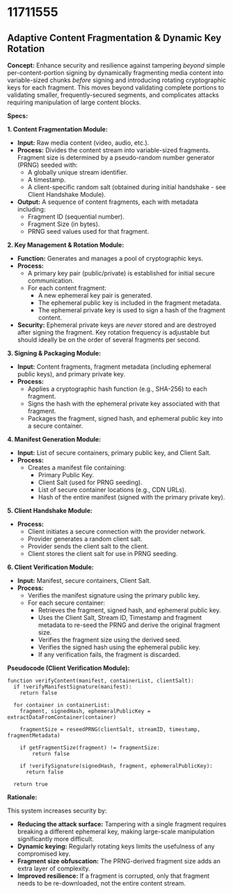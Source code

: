 # 11711555

## Adaptive Content Fragmentation & Dynamic Key Rotation

**Concept:** Enhance security and resilience against tampering *beyond* simple per-content-portion signing by dynamically fragmenting media content into variable-sized chunks *before* signing and introducing rotating cryptographic keys for each fragment. This moves beyond validating complete portions to validating smaller, frequently-secured segments, and complicates attacks requiring manipulation of large content blocks.

**Specs:**

**1. Content Fragmentation Module:**

*   **Input:** Raw media content (video, audio, etc.).
*   **Process:** Divides the content stream into variable-sized fragments. Fragment size is determined by a pseudo-random number generator (PRNG) seeded with:
    *   A globally unique stream identifier.
    *   A timestamp.
    *   A client-specific random salt (obtained during initial handshake - see Client Handshake Module).
*   **Output:** A sequence of content fragments, each with metadata including:
    *   Fragment ID (sequential number).
    *   Fragment Size (in bytes).
    *   PRNG seed values used for that fragment.

**2. Key Management & Rotation Module:**

*   **Function:** Generates and manages a pool of cryptographic keys.
*   **Process:**
    *   A primary key pair (public/private) is established for initial secure communication.
    *   For each content fragment:
        *   A new ephemeral key pair is generated.
        *   The ephemeral public key is included in the fragment metadata.
        *   The ephemeral private key is used to sign a hash of the fragment content.
*   **Security:** Ephemeral private keys are *never* stored and are destroyed after signing the fragment. Key rotation frequency is adjustable but should ideally be on the order of several fragments per second.

**3. Signing & Packaging Module:**

*   **Input:** Content fragments, fragment metadata (including ephemeral public keys), and primary private key.
*   **Process:**
    *   Applies a cryptographic hash function (e.g., SHA-256) to each fragment.
    *   Signs the hash with the ephemeral private key associated with that fragment.
    *   Packages the fragment, signed hash, and ephemeral public key into a secure container.

**4. Manifest Generation Module:**

*   **Input:** List of secure containers, primary public key, and Client Salt.
*   **Process:**
    *   Creates a manifest file containing:
        *   Primary Public Key.
        *   Client Salt (used for PRNG seeding).
        *   List of secure container locations (e.g., CDN URLs).
        *   Hash of the entire manifest (signed with the primary private key).

**5. Client Handshake Module:**

*   **Process:**
    *   Client initiates a secure connection with the provider network.
    *   Provider generates a random client salt.
    *   Provider sends the client salt to the client.
    *   Client stores the client salt for use in PRNG seeding.

**6. Client Verification Module:**

*   **Input:** Manifest, secure containers, Client Salt.
*   **Process:**
    *   Verifies the manifest signature using the primary public key.
    *   For each secure container:
        *   Retrieves the fragment, signed hash, and ephemeral public key.
        *   Uses the Client Salt, Stream ID, Timestamp and fragment metadata to re-seed the PRNG and derive the original fragment size.
        *   Verifies the fragment size using the derived seed.
        *   Verifies the signed hash using the ephemeral public key.
        *   If any verification fails, the fragment is discarded.



**Pseudocode (Client Verification Module):**

```
function verifyContent(manifest, containerList, clientSalt):
  if !verifyManifestSignature(manifest):
    return false

  for container in containerList:
    fragment, signedHash, ephemeralPublicKey = extractDataFromContainer(container)

    fragmentSize = reseedPRNG(clientSalt, streamID, timestamp, fragmentMetadata)

    if getFragmentSize(fragment) != fragmentSize:
        return false

    if !verifySignature(signedHash, fragment, ephemeralPublicKey):
      return false

  return true
```

**Rationale:**

This system increases security by:

*   **Reducing the attack surface:** Tampering with a single fragment requires breaking a different ephemeral key, making large-scale manipulation significantly more difficult.
*   **Dynamic keying:** Regularly rotating keys limits the usefulness of any compromised key.
*   **Fragment size obfuscation:** The PRNG-derived fragment size adds an extra layer of complexity.
*   **Improved resilience:** If a fragment is corrupted, only that fragment needs to be re-downloaded, not the entire content stream.